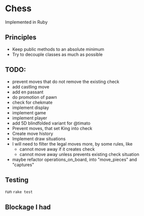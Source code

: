 # Chess

Implemented in Ruby

## Principles

* Keep public methods to an absolute minimum
* Try to decouple classes as much as possible

## TODO:

* prevent moves that do not remove the existing check
* add castling move
* add en passant
* do promotion of pawn
* check for chekmate
* implement display
* implement game
* implement player
* add 5D blindfolded variant for @timato
* Prevent moves, that set King into check
* Create move history
* Implement draw situations
* I will need to filter the legal moves more, by some rules, like
  * cannot move away if it creates check
  * cannot move away unless prevents existing check situation
* maybe refactor operations_on_board, into "move_pieces" and "captures"

## Testing

run `rake test`

## Blockage I had

